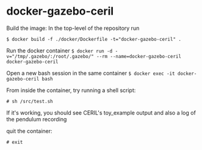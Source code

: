 # docker-gazebo-ceril

Build the image: In the top-level of the repository run

`$ docker build -f ./docker/Dockerfile -t="docker-gazebo-ceril" .`

Run the docker container
`$ docker run -d -v="/tmp/.gazebo/:/root/.gazebo/" --rm --name=docker-gazebo-ceril docker-gazebo-ceril`

Open a new bash session in the same container
`$ docker exec -it docker-gazebo-ceril bash`

From inside the container, try running a shell script:

`# sh /src/test.sh`

If it's working, you should see CERIL's toy_example output and also a log of the pendulum recording 


quit the container:

`# exit`

